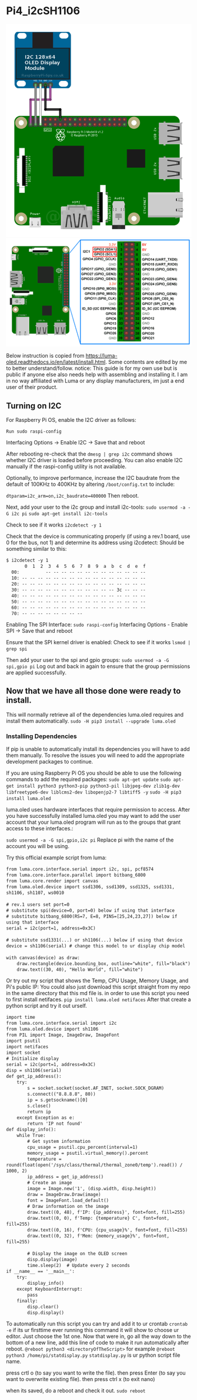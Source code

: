 # Pi4_i2cSH1106
<img src="https://github.com/TianYu-00/Pi4_i2cSH1106/blob/main/images/i2c_oled_128x64_raspberry_pi_wiring.png"/>
<img src="https://github.com/TianYu-00/Pi4_i2cSH1106/blob/main/images/SDA_SCL_Diagram.png" />


Below instruction is copied from https://luma-oled.readthedocs.io/en/latest/install.html. Some contents are edited by me to better understand/follow.
notice: This guide is for my own use but is public if anyone else also needs help with assembling and installing it. I am in no way affiliated with Luma or any display manufacturers, im just a end user of their product.  

## Turning on I2C
For Raspberry Pi OS, enable the I2C driver as follows:
```
Run sudo raspi-config
```
 Interfacing Options -> Enable I2C -> Save that and reboot

After rebooting re-check that the `dmesg | grep i2c` command shows whether I2C driver is loaded before proceeding. You can also enable I2C manually if the raspi-config utility is not available.

Optionally, to improve performance, increase the I2C baudrate from the default of 100KHz to 400KHz by altering `/boot/config.txt` to include:

`dtparam=i2c_arm=on,i2c_baudrate=400000`
Then reboot.

Next, add your user to the i2c group and install i2c-tools:
`sudo usermod -a -G i2c pi`
`sudo apt-get install i2c-tools`

Check to see if it works
`i2cdetect -y 1`

Check that the device is communicating properly (if using a rev.1 board, use 0 for the bus, not 1) and determine its address using i2cdetect:
Should be something similar to this:
```
$ i2cdetect -y 1
       0  1  2  3  4  5  6  7  8  9  a  b  c  d  e  f
  00:          -- -- -- -- -- -- -- -- -- -- -- -- --
  10: -- -- -- -- -- -- -- -- -- -- -- -- -- -- -- --
  20: -- -- -- -- -- -- -- -- -- -- -- -- -- -- -- --
  30: -- -- -- -- -- -- -- -- -- -- -- -- 3c -- -- --
  40: -- -- -- -- -- -- -- -- -- -- -- -- -- -- -- --
  50: -- -- -- -- -- -- -- -- -- -- -- -- -- -- -- --
  60: -- -- -- -- -- -- -- -- -- -- -- -- -- -- -- --
  70: -- -- -- -- -- -- -- --
```
Enabling The SPI Interface:
`sudo raspi-config`
Interfacing Options - Enable SPI -> Save that and reboot


Ensure that the SPI kernel driver is enabled:
Check to see if it works
`lsmod | grep spi`

Then add your user to the spi and gpio groups:
`sudo usermod -a -G spi,gpio pi`
Log out and back in again to ensure that the group permissions are applied successfully.

## Now that we have all those done were ready to install.
This will normally retrieve all of the dependencies luma.oled requires and install them automatically.
`sudo -H pip3 install --upgrade luma.oled`

### Installing Dependencies
If pip is unable to automatically install its dependencies you will have to add them manually. To resolve the issues you will need to add the appropriate development packages to continue.

If you are using Raspberry Pi OS you should be able to use the following commands to add the required packages:
`sudo apt-get update`
`sudo apt-get install python3 python3-pip python3-pil libjpeg-dev zlib1g-dev libfreetype6-dev liblcms2-dev libopenjp2-7 libtiff5 -y`
`sudo -H pip3 install luma.oled`

luma.oled uses hardware interfaces that require permission to access. After you have successfully installed luma.oled you may want to add the user account that your luma.oled program will run as to the groups that grant access to these interfaces.:

`sudo usermod -a -G spi,gpio,i2c pi`
Replace pi with the name of the account you will be using.


Try this official example script from luma:

```
from luma.core.interface.serial import i2c, spi, pcf8574
from luma.core.interface.parallel import bitbang_6800
from luma.core.render import canvas
from luma.oled.device import ssd1306, ssd1309, ssd1325, ssd1331, sh1106, sh1107, ws0010

# rev.1 users set port=0
# substitute spi(device=0, port=0) below if using that interface
# substitute bitbang_6800(RS=7, E=8, PINS=[25,24,23,27]) below if using that interface
serial = i2c(port=1, address=0x3C)

# substitute ssd1331(...) or sh1106(...) below if using that device
device = sh1106(serial) # change this model to ur display chip model

with canvas(device) as draw:
    draw.rectangle(device.bounding_box, outline="white", fill="black")
    draw.text((30, 40), "Hello World", fill="white")

```

Or try out my script that shows the Temp, CPU Usage, Memory Usage, and Pi's public IP:
You could also just download this script straight from my repo in the same directory that this md file is.
in order to use this script you need to first install netifaces.
`pip install luma.oled netifaces`
After that create a python script and try it out urself.
```
import time
from luma.core.interface.serial import i2c
from luma.oled.device import sh1106
from PIL import Image, ImageDraw, ImageFont
import psutil
import netifaces
import socket
# Initialize display
serial = i2c(port=1, address=0x3C)
disp = sh1106(serial)
def get_ip_address():
    try:
        s = socket.socket(socket.AF_INET, socket.SOCK_DGRAM)
        s.connect(("8.8.8.8", 80))
        ip = s.getsockname()[0]
        s.close()
        return ip
    except Exception as e:
        return 'IP not found'
def display_info():
    while True:
        # Get system information
        cpu_usage = psutil.cpu_percent(interval=1)
        memory_usage = psutil.virtual_memory().percent
        temperature = round(float(open('/sys/class/thermal/thermal_zone0/temp').read()) / 1000, 2)
        ip_address = get_ip_address()
        # Create an image
        image = Image.new('1', (disp.width, disp.height))
        draw = ImageDraw.Draw(image)
        font = ImageFont.load_default()
        # Draw information on the image
        draw.text((0, 48), f'IP: {ip_address}', font=font, fill=255)
        draw.text((0, 0), f'Temp: {temperature} C', font=font, fill=255)
        draw.text((0, 16), f'CPU: {cpu_usage}%', font=font, fill=255)
        draw.text((0, 32), f'Mem: {memory_usage}%', font=font, fill=255)
        
        # Display the image on the OLED screen
        disp.display(image)
        time.sleep(2)  # Update every 2 seconds
if __name__ == '__main__':
    try:
        display_info()
    except KeyboardInterrupt:
        pass
    finally:
        disp.clear()
        disp.display()

```
To automatically run this script you can try and add it to ur crontab
`crontab -e`
if its ur firsttime ever running this command it will show to choose ur editor. Just choose the 1st one.
Now that were in, go all the way down to the bottom of a new line, add this line of code to make it run automatically after reboot.
`@reboot python3 <directoryOfTheScript>`
for example
`@reboot python3 /home/pi/statdisplay.py`
`statdisplay.py` is ur python script file name.

press crtl o (to say you want to write the file). then
press Enter (to say you want to overwrite existing file). then
press ctrl x (to exit nano)

when its saved, do a reboot and check it out.
`sudo reboot`







